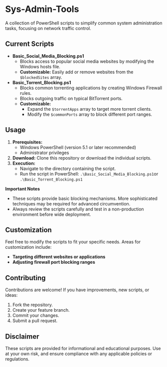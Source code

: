 # Sys-Admin-Tools

A collection of PowerShell scripts to simplify common system administration tasks, focusing on network traffic control.

## Current Scripts

* **Basic_Social_Media_Blocking.ps1** 
   - Blocks access to popular social media websites by modifying the Windows hosts file. 
   - **Customizable:** Easily add or remove websites from the `$blockedSites` array.
* **Basic_Torrent_Blocking.ps1**
   - Blocks common torrenting applications by creating Windows Firewall rules.
   - Blocks outgoing traffic on typical BitTorrent ports. 
   - **Customizable:**  
      - Expand the `$torrentApps` array to target more torrent clients.  
      - Modify the `$commonPorts` array to block different port ranges.

## Usage

1. **Prerequisites:**
    - Windows PowerShell (version 5.1 or later recommended)
    - Administrator privileges
2. **Download:** Clone this repository or download the individual scripts.
3. **Execution:** 
    - Navigate to the directory containing the script.
    - Run the script in PowerShell:  `.\Basic_Social_Media_Blocking.ps1`or `.\Basic_Torrent_Blocking.ps1` 

**Important Notes**

* These scripts provide basic blocking mechanisms. More sophisticated techniques may be required for advanced circumvention.
* Always review the scripts carefully and test in a non-production environment before wide deployment.

## Customization

Feel free to modify the scripts to fit your specific needs. Areas for customization include:
* **Targeting different websites or applications**
* **Adjusting firewall port blocking ranges**

## Contributing

Contributions are welcome! If you have improvements, new scripts, or ideas:

1. Fork the repository.
2. Create your feature branch.
3. Commit your changes.
4. Submit a pull request.

## Disclaimer
These scripts are provided for informational and educational purposes. Use at your own risk, and ensure compliance with any applicable policies or regulations.

